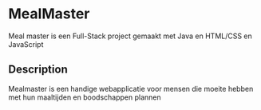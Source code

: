 # MealMaster
Meal master is een Full-Stack project gemaakt met Java en HTML/CSS en JavaScript 

## Description
Mealmaster is een handige webapplicatie voor mensen die moeite hebben met hun maaltijden en boodschappen plannen